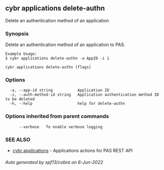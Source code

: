 ## cybr applications delete-authn

Delete an authentication method of an application

### Synopsis

Delete an authentication method of an application to PAS.
	
	Example Usage:
	$ cybr applications delete-authn -a AppID -i 1

```
cybr applications delete-authn [flags]
```

### Options

```
  -a, --app-id string           Application ID
  -i, --auth-method-id string   Application authentication method ID to be deleted
  -h, --help                    help for delete-authn
```

### Options inherited from parent commands

```
      --verbose   To enable verbose logging
```

### SEE ALSO

* [cybr applications](cybr_applications.md)	 - Applications actions for PAS REST API

###### Auto generated by spf13/cobra on 6-Jun-2022
